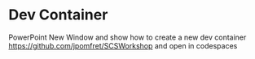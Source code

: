 # Dev Container

PowerPoint
New Window and show how to create a new dev container
https://github.com/jpomfret/SCSWorkshop and open in codespaces